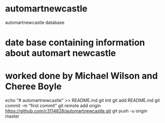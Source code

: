 # automartnewcastle
automartnewcastle database
# date base containing information about automart newcastle
# worked done by Michael Wilson and Cheree Boyle
echo "# automartnewcastle" >> README.md
git init
git add README.md
git commit -m "first commit"
git remote add origin https://github.com/c3114828/automartnewcastle.git
git push -u origin master
